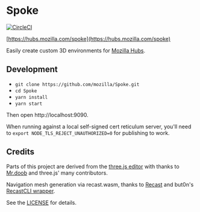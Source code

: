 # Spoke

[![CircleCI](https://circleci.com/gh/mozilla/Spoke.svg?style=svg)](https://circleci.com/gh/mozilla/Spoke)

[https://hubs.mozilla.com/spoke](https://hubs.mozilla.com/spoke)

Easily create custom 3D environments for [Mozilla Hubs](https://hubs.mozilla.com).

## Development

- `git clone https://github.com/mozilla/Spoke.git`
- `cd Spoke`
- `yarn install`
- `yarn start`

Then open http://localhost:9090.

When running against a local self-signed cert reticulum server, you'll need to `export NODE_TLS_REJECT_UNAUTHORIZED=0` for publishing to work.

## Credits

Parts of this project are derived from the [three.js editor](https://threejs.org/editor/)
with thanks to [Mr.doob](https://github.com/mrdoob) and three.js' many contributors.

Navigation mesh generation via recast.wasm, thanks to [Recast](https://github.com/recastnavigation/recastnavigation) and but0n's [RecastCLI wrapper](https://github.com/but0n/recastCLI.js).

See the [LICENSE](LICENSE) for details.

